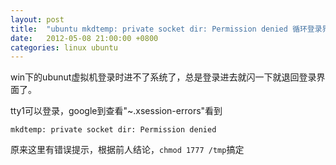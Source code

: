 ```yaml
---
layout: post
title:  "ubuntu mkdtemp: private socket dir: Permission denied 循环登录界面"
date:   2012-05-08 21:00:00 +0800
categories: linux ubuntu
---
```


win下的ubunut虚拟机登录时进不了系统了，总是登录进去就闪一下就退回登录界面了。

tty1可以登录，google到查看"~.xsession-errors"看到

```
mkdtemp: private socket dir: Permission denied
```

原来这里有错误提示，根据前人结论，`chmod 1777 /tmp`搞定
